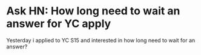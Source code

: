 # Ask HN: How long need to wait an answer for YC apply

Yesterday i applied to YC S15 and interested in how long need to wait for an answer?
